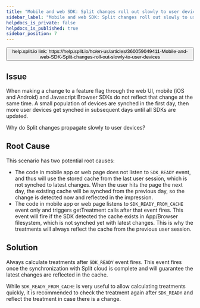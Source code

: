 ```yaml
---
title: "Mobile and web SDK: Split changes roll out slowly to user devices."
sidebar_label: "Mobile and web SDK: Split changes roll out slowly to user devices."
helpdocs_is_private: false
helpdocs_is_published: true
sidebar_position: 7
---
```


<p>
  <button style={{borderRadius:'8px', border:'1px', fontFamily:'Courier New', fontWeight:'800', textAlign:'left'}}> help.split.io link: https://help.split.io/hc/en-us/articles/360059049411-Mobile-and-web-SDK-Split-changes-roll-out-slowly-to-user-devices </button>
</p>

## Issue

When making a change to a feature flag through the web UI, mobile (iOS and Android) and Javascript Browser SDKs do not reflect that change at the same time. A small population of devices are synched in the first day, then more user devices get synched in subsequent days until all SDKs are updated. 

Why do Split changes propagate slowly to user devices?

## Root Cause

This scenario has two potential root causes:

* The code in mobile app or web page does not listen to `SDK_READY` event, and thus will use the stored cache from the last user session, which is not synched to latest changes. When the user hits the page the next day, the existing cache will be synched from the previous day, so the change is detected now and reflected in the impression.
* The code in mobile app or web page listens to `SDK_READY_FROM_CACHE` event only and triggers getTreatment calls after that event fires. This event will fire if the SDK detected the cache exists in App/Browser filesystem, which is not synched yet with latest changes. This is why the treatments will always reflect the cache from the previous user session.

## Solution

Always calculate treatments after `SDK_READY` event fires. This event fires once the synchronization with Split cloud is complete and will guarantee the latest changes are reflected in the cache.

While `SDK_READY_FROM_CACHE` is very useful to allow calculating treatments quickly, it is recommended to check the treatment again after `SDK_READY` and reflect the treatment in case there is a change.